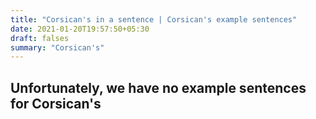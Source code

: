 ```yaml
---
title: "Corsican's in a sentence | Corsican's example sentences"
date: 2021-01-20T19:57:50+05:30
draft: falses
summary: "Corsican's"
---
```

## Unfortunately, we have no example sentences for Corsican's                 
